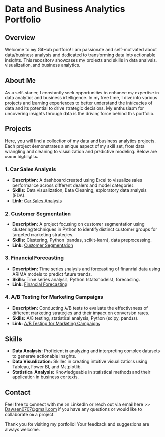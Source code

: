 # Data and Business Analytics Portfolio

## Overview

Welcome to my GitHub portfolio! I am passionate and self-motivated about data/business analysis and dedicated to transforming data into actionable insights. This repository showcases my projects and skills in data analysis, visualization, and business analytics.

## About Me

As a self-starter, I constantly seek opportunities to enhance my expertise in data analytics and business intelligence. In my free time, I dive into various projects and learning experiences to better understand the intricacies of data and its potential to drive strategic decisions. My enthusiasm for uncovering insights through data is the driving force behind this portfolio.

## Projects

Here, you will find a collection of my data and business analytics projects. Each project demonstrates a unique aspect of my skill set, from data wrangling and cleaning to visualization and predictive modeling. Below are some highlights:

### 1. Car Sales Analysis
- **Description:** A dashboard created using Excel to visualize sales performance across different dealers and model categories.
- **Skills:** Data visualization, Data Cleaning, exploratory data analysis (EDA).
- **Link:** [Car Sales Analysis](link_to_project)

### 2. Customer Segmentation
- **Description:** A project focusing on customer segmentation using clustering techniques in Python to identify distinct customer groups for targeted marketing strategies.
- **Skills:** Clustering, Python (pandas, scikit-learn), data preprocessing.
- **Link:** [Customer Segmentation](link_to_project)

### 3. Financial Forecasting
- **Description:** Time series analysis and forecasting of financial data using ARIMA models to predict future trends.
- **Skills:** Time series analysis, Python (statsmodels), forecasting.
- **Link:** [Financial Forecasting](link_to_project)

### 4. A/B Testing for Marketing Campaigns
- **Description:** Conducting A/B tests to evaluate the effectiveness of different marketing strategies and their impact on conversion rates.
- **Skills:** A/B testing, statistical analysis, Python (scipy, pandas).
- **Link:** [A/B Testing for Marketing Campaigns](link_to_project)

## Skills

- **Data Analysis:** Proficient in analyzing and interpreting complex datasets to generate actionable insights.
- **Data Visualization:** Skilled in creating intuitive visualizations using Tableau, Power BI, and Matplotlib.
- **Statistical Analysis:** Knowledgeable in statistical methods and their application in business contexts.

## Contact

Feel free to connect with me on [LinkedIn](https://www.linkedin.com/in/dawsenh/) or reach out via email here >> [Dawsen0707@gmail.com](mailto:Dawsen0707@gmail.com) if you have any questions or would like to collaborate on a project.

Thank you for visiting my portfolio! Your feedback and suggestions are always welcome.
